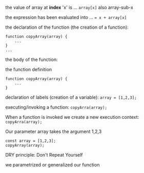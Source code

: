 the value of array at **index** 'x' is ... `array[x]` also array-sub-x

the expression has been evaluated into ... `= x + array[x]`

the declaration of the function (the creation of a function):
```
function copyArray(array) {
    ...
}
...
```

the body of the function:

the function definition
```
function copyArray(array) {
    ...
}
```

declaration of labels (creation of a variable): `array = [1,2,3];`

executing/invoking a function: `copyArra(array);`

When a function is invoked we create a new execution context: `copyArra(array);`


Our parameter array takes the argument 1,2,3
```
const array = [1,2,3];
copyArray(array);
```

DRY principle: Don't Repeat Yourself

we parametrized or generalized our function


